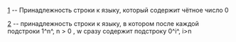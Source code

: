 [1](1.py) -- Принадлежность строки к языку, который содержит чётное число 0

[2](2.py) -- принадлежность строки к языку, в котором после каждой подстроки <nobr> 1^n^, n > 0 </nobr>, w сразу содержит подстроку <nobr> 0^i^, i>n </nobr>

